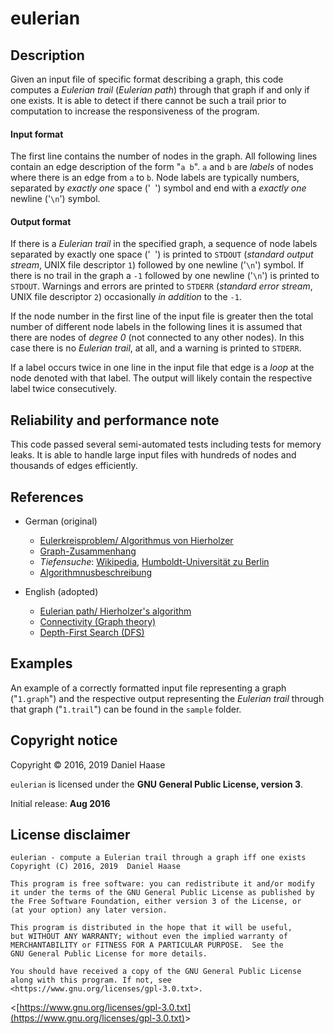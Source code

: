 # eulerian


## Description

Given an input file of specific format describing a graph,
this code computes a *Eulerian trail* (*Eulerian path*) through
that graph if and only if one exists. It is able to detect if there
cannot be such a trail prior to computation to increase the
responsiveness of the program.

#### Input format
The first line contains the number of nodes in the graph.
All following lines contain an edge description of the form
"`a b`". `a` and `b` are *labels* of nodes where there is
an edge from `a` to `b`. Node labels are typically numbers,
separated by *exactly one* space ('` `') symbol and end with a
*exactly one* newline ('`\n`') symbol.

#### Output format
If there is a *Eulerian trail* in the specified graph, a sequence
of node labels separated by exactly one space ('` `') is printed
to `STDOUT` (*standard output stream*, UNIX file descriptor `1`)
followed by one newline ('`\n`') symbol. If there is no trail
in the graph a `-1` followed by one newline ('`\n`') is printed
to `STDOUT`.
Warnings and errors are printed to `STDERR` (*standard error stream*,
UNIX file descriptor `2`) occasionally *in addition* to the `-1`.


If the node number in the first line of the input file is greater
then the total number of different node labels in the following lines
it is assumed that there are nodes of *degree 0* (not connected to any
other nodes). In this case there is no *Eulerian trail*, at all, and
a warning is printed to `STDERR`.

If a label occurs twice in one line in the input file that edge is
a *loop* at the node denoted with that label. The output will likely
contain the respective label twice consecutively.


## Reliability and performance note

This code passed several semi-automated tests including tests
for memory leaks. It is able to handle large input files with
hundreds of nodes and thousands of edges efficiently.


## References

* German (original)
    - [Eulerkreisproblem/ Algorithmus von Hierholzer](https://de.wikipedia.org/wiki/Eulerkreisproblem)
    - [Graph-Zusammenhang](https://de.wikipedia.org/wiki/Zusammenhang_%28Graphentheorie%29)
    - *Tiefensuche*:
          [Wikipedia](https://de.wikipedia.org/wiki/Tiefensuche),
          [Humboldt-Universität zu Berlin](http://www2.informatik.hu-berlin.de/~kschmidt/Tiefensuche.pdf)
    - [Algorithmnusbeschreibung](http://www.zahlendoktor.de/eulerweg_finden.html)

* English (adopted)
    - [Eulerian path/ Hierholzer's algorithm](https://en.wikipedia.org/wiki/Eulerian_path)
    - [Connectivity (Graph theory)](https://en.wikipedia.org/wiki/Connectivity_%28graph_theory%29)
    - [Depth-First Search (DFS)](https://en.wikipedia.org/wiki/Depth-first_search)


## Examples

An example of a correctly formatted input file representing a graph
("`1.graph`") and the respective output representing the
*Eulerian trail* through that graph ("`1.trail`") can be found in
the `sample` folder.


## Copyright notice

Copyright &copy; 2016, 2019 Daniel Haase

`eulerian` is licensed under the **GNU General Public License, version 3**.

Initial release: **Aug 2016**


## License disclaimer

```
eulerian - compute a Eulerian trail through a graph iff one exists
Copyright (C) 2016, 2019  Daniel Haase

This program is free software: you can redistribute it and/or modify
it under the terms of the GNU General Public License as published by
the Free Software Foundation, either version 3 of the License, or
(at your option) any later version.

This program is distributed in the hope that it will be useful,
but WITHOUT ANY WARRANTY; without even the implied warranty of
MERCHANTABILITY or FITNESS FOR A PARTICULAR PURPOSE.  See the
GNU General Public License for more details.

You should have received a copy of the GNU General Public License
along with this program. If not, see <https://www.gnu.org/licenses/gpl-3.0.txt>.
```

&lt;[https://www.gnu.org/licenses/gpl-3.0.txt](https://www.gnu.org/licenses/gpl-3.0.txt)&gt;
